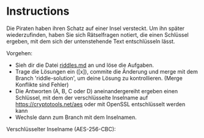 # Instructions

Die Piraten haben ihren Schatz auf einer Insel versteckt. Um ihn später wiederzufinden, haben Sie sich Rätselfragen notiert, die einen Schlüssel ergeben, mit dem sich der untenstehende Text entschlüsseln lässt.

Vorgehen:

- Sieh dir die Datei [riddles.md](riddles.md) an und löse die Aufgaben.
- Trage die Lösungen ein ([x]), commite die Änderung und merge mit dem Branch 'riddle-solution', um deine Lösung zu kontrollieren. (Merge Konflikte sind Fehler)
- Die Antworten (A, B, C oder D) aneinandergereiht ergeben einen Schlüssel, mit dem der verschlüsselte Inselname auf https://cryptotools.net/aes oder mit OpenSSL entschlüsselt werden kann
- Wechsle dann zum Branch mit dem Inselnamen.





Verschlüsselter Inselname (AES-256-CBC):







